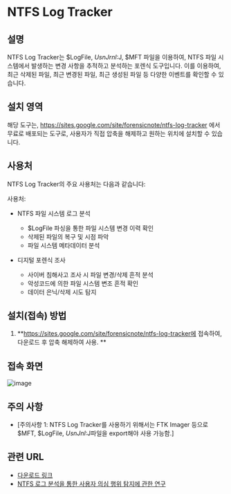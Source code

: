 # NTFS Log Tracker

## 설명
NTFS Log Tracker는 $LogFile, $UsnJrnl:$J, $MFT 파일을 이용하여, NTFS 파일 시스템에서 발생하는 변경 사항을 추적하고 분석하는 포렌식 도구입니다.
이를 이용하여, 최근 삭제된 파일, 최근 변경된 파일, 최근 생성된 파일 등 다양한 이벤트를 확인할 수 있습니다.

## 설치 영역
해당 도구는, https://sites.google.com/site/forensicnote/ntfs-log-tracker 에서 무료로 배포되는 도구로, 사용자가 직접 압축을 해제하고 원하는 위치에 설치할 수 있습니다.

## 사용처
NTFS Log Tracker의 주요 사용처는 다음과 같습니다:

사용처:
* NTFS 파일 시스템 로그 분석
  - $LogFile 파싱을 통한 파일 시스템 변경 이력 확인
  - 삭제된 파일의 복구 및 시점 파악
  - 파일 시스템 메타데이터 분석

* 디지털 포렌식 조사
  - 사이버 침해사고 조사 시 파일 변경/삭제 흔적 분석
  - 악성코드에 의한 파일 시스템 변조 흔적 확인
  - 데이터 은닉/삭제 시도 탐지

## 설치(접속) 방법
1. **https://sites.google.com/site/forensicnote/ntfs-log-tracker에 접속하여, 다운로드 후 압축 해제하여 사용. **

## 접속 화면
![image](https://github.com/user-attachments/assets/1f7f74a9-56c3-4928-aee0-a04ff6aaecbf)

## 주의 사항
- [주의사항 1: NTFS Log Tracker를 사용하기 위해서는 FTK Imager 등으로 $MFT, $LogFile, $UsnJnl:$J파일을 export해야 사용 가능함.]

## 관련 URL
- [다운로드 링크](https://sites.google.com/site/forensicnote/ntfs-log-tracker)
- [NTFS 로그 분석을 통한 사용자 의심 행위 탐지에 관한 연구](https://www.kci.go.kr/kciportal/ci/sereArticleSearch/ciSereArtiView.kci?sereArticleSearchBean.artiId=ART002765136)
